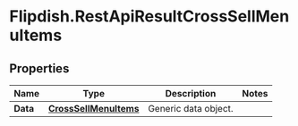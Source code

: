 # Flipdish.RestApiResultCrossSellMenuItems

## Properties
Name | Type | Description | Notes
------------ | ------------- | ------------- | -------------
**Data** | [**CrossSellMenuItems**](CrossSellMenuItems.md) | Generic data object. | 


